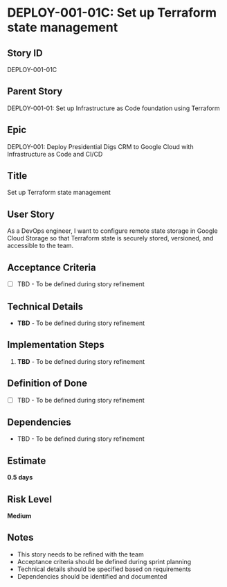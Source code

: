 # DEPLOY-001-01C: Set up Terraform state management

## Story ID
DEPLOY-001-01C

## Parent Story
DEPLOY-001-01: Set up Infrastructure as Code foundation using Terraform

## Epic
DEPLOY-001: Deploy Presidential Digs CRM to Google Cloud with Infrastructure as Code and CI/CD

## Title
Set up Terraform state management

## User Story
As a DevOps engineer, I want to configure remote state storage in Google Cloud Storage so that Terraform state is securely stored, versioned, and accessible to the team.

## Acceptance Criteria
- [ ] TBD - To be defined during story refinement

## Technical Details
- **TBD** - To be defined during story refinement

## Implementation Steps
1. **TBD** - To be defined during story refinement

## Definition of Done
- [ ] TBD - To be defined during story refinement

## Dependencies
- TBD - To be defined during story refinement

## Estimate
**0.5 days**

## Risk Level
**Medium**

## Notes
- This story needs to be refined with the team
- Acceptance criteria should be defined during sprint planning
- Technical details should be specified based on requirements
- Dependencies should be identified and documented
